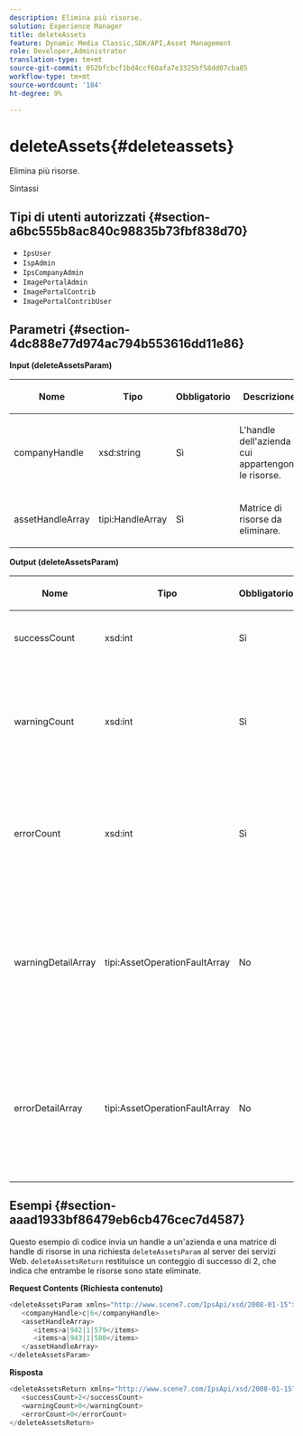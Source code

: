 ```yaml
---
description: Elimina più risorse.
solution: Experience Manager
title: deleteAssets
feature: Dynamic Media Classic,SDK/API,Asset Management
role: Developer,Administrator
translation-type: tm+mt
source-git-commit: 052bfcbcf1bd4ccf60afa7e3325bf58dd07cba85
workflow-type: tm+mt
source-wordcount: '184'
ht-degree: 9%

---
```



# deleteAssets{#deleteassets}

Elimina più risorse.

Sintassi

## Tipi di utenti autorizzati {#section-a6bc555b8ac840c98835b73fbf838d70}

* `IpsUser`
* `IspAdmin`
* `IpsCompanyAdmin`
* `ImagePortalAdmin`
* `ImagePortalContrib`
* `ImagePortalContribUser`

## Parametri {#section-4dc888e77d974ac794b553616dd11e86}

**Input (deleteAssetsParam)**

<table id="table_AAA6845769DB4B129C8A660D0CBA348A"> 
 <thead> 
  <tr> 
   <th colname="col1" class="entry"> <p>Nome </p> </th> 
   <th colname="col2" class="entry"> <p>Tipo </p> </th> 
   <th colname="col3" class="entry"> <p>Obbligatorio </p> </th> 
   <th colname="col4" class="entry"> <p>Descrizione </p> </th> 
  </tr> 
 </thead>
 <tbody> 
  <tr> 
   <td colname="col1"> <p><span class="codeph"> <span class="varname"> companyHandle</span> </span> </p> </td> 
   <td colname="col2"> <p><span class="codeph"> xsd:string</span> </p> </td> 
   <td colname="col3"> <p>Sì </p> </td> 
   <td colname="col4"> <p>L'handle dell'azienda a cui appartengono le risorse. </p> </td> 
  </tr> 
  <tr> 
   <td colname="col1"> <p><span class="codeph"> <span class="varname"> assetHandleArray</span> </span> </p> </td> 
   <td colname="col2"> <p><span class="codeph"> tipi:HandleArray</span> </p> </td> 
   <td colname="col3"> <p>Sì </p> </td> 
   <td colname="col4"> <p>Matrice di risorse da eliminare. </p> </td> 
  </tr> 
 </tbody> 
</table>

**Output (deleteAssetsParam)**

<table id="table_0C6D8D51A79248ACA2022DBB754A9B9C"> 
 <thead> 
  <tr> 
   <th colname="col1" class="entry"> <p>Nome </p> </th> 
   <th colname="col2" class="entry"> <p>Tipo </p> </th> 
   <th colname="col3" class="entry"> <p>Obbligatorio </p> </th> 
   <th colname="col4" class="entry"> <p>Descrizione </p> </th> 
  </tr> 
 </thead>
 <tbody> 
  <tr> 
   <td colname="col1"> <p><span class="codeph"> <span class="varname"> successCount</span> </span> </p> </td> 
   <td colname="col2"> <p><span class="codeph"> xsd:int</span> </p> </td> 
   <td colname="col3"> <p>Sì </p> </td> 
   <td colname="col4"> <p>Numero di risorse eliminate. </p> </td> 
  </tr> 
  <tr> 
   <td colname="col1"> <p><span class="codeph"> <span class="varname"> warningCount</span> </span> </p> </td> 
   <td colname="col2"> <p><span class="codeph"> xsd:int</span> </p> </td> 
   <td colname="col3"> <p>Sì </p> </td> 
   <td colname="col4"> <p>Le risorse che generavano un avviso quando l’operazione tentava di eliminarle. </p> </td> 
  </tr> 
  <tr> 
   <td colname="col1"> <p><span class="codeph"> <span class="varname"> errorCount</span> </span> </p> </td> 
   <td colname="col2"> <p><span class="codeph"> xsd:int</span> </p> </td> 
   <td colname="col3"> <p>Sì </p> </td> 
   <td colname="col4"> <p>Le risorse che generavano un errore quando l’operazione tentava di eliminarle. </p> </td> 
  </tr> 
  <tr> 
   <td colname="col1"> <p><span class="codeph"> <span class="varname"> warningDetailArray</span> </span> </p> </td> 
   <td colname="col2"> <p><span class="codeph"> tipi:AssetOperationFaultArray</span> </p> </td> 
   <td colname="col3"> <p>No </p> </td> 
   <td colname="col4"> <p>Array di dettagli associati alle risorse che hanno generato un avviso quando l’operazione tentava di eliminarle. </p> </td> 
  </tr> 
  <tr> 
   <td colname="col1"> <p><span class="codeph"> <span class="varname"> errorDetailArray</span> </span> </p> </td> 
   <td colname="col2"> <p><span class="codeph"> tipi:AssetOperationFaultArray</span> </p> </td> 
   <td colname="col3"> <p>No </p> </td> 
   <td colname="col4"> <p>Array di dettagli associati alle risorse che hanno generato un errore quando l’operazione tentava di eliminarle. </p> </td> 
  </tr> 
 </tbody> 
</table>

## Esempi {#section-aaad1933bf86479eb6cb476cec7d4587}

Questo esempio di codice invia un handle a un&#39;azienda e una matrice di handle di risorse in una richiesta `deleteAssetsParam` al server dei servizi Web. `deleteAssetsReturn` restituisce un conteggio di successo di 2, che indica che entrambe le risorse sono state eliminate.

**Request Contents (Richiesta contenuto)**

```java
<deleteAssetsParam xmlns="http://www.scene7.com/IpsApi/xsd/2008-01-15">
   <companyHandle>c|6</companyHandle>
   <assetHandleArray>
      <items>a|942|1|579</items>
      <items>a|943|1|580</items>
   </assetHandleArray>
</deleteAssetsParam>
```

**Risposta**

```java
<deleteAssetsReturn xmlns="http://www.scene7.com/IpsApi/xsd/2008-01-15">
   <successCount>2</successCount>
   <warningCount>0</warningCount>
   <errorCount>0</errorCount>
</deleteAssetsReturn>
```

